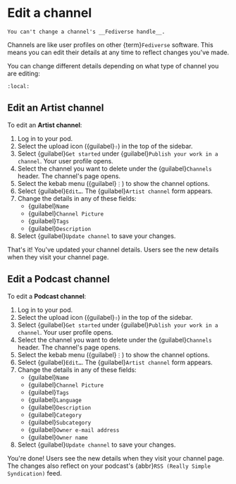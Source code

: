 # Edit a channel

```{note}
You can't change a channel's __Fediverse handle__.
```

Channels are like user profiles on other {term}`Fediverse` software. This means you can edit their details at any time to reflect changes you've made.

You can change different details depending on what type of channel you are editing:

```{contents}
:local:
```

## Edit an Artist channel

To edit an __Artist channel__:

1. Log in to your pod.
2. Select the upload icon ({guilabel}`⇧`) in the top of the sidebar.
3. Select {guilabel}`Get started` under {guilabel}`Publish your work in a channel`. Your user profile opens.
4. Select the channel you want to delete under the {guilabel}`Channels` header. The channel's page opens.
5. Select the kebab menu ({guilabel}`⋮`) to show the channel options.
6. Select {guilabel}`Edit…`. The {guilabel}`Artist channel` form appears.
7. Change the details in any of these fields:
   - {guilabel}`Name`
   - {guilabel}`Channel Picture`
   - {guilabel}`Tags`
   - {guilabel}`Description`
8. Select {guilabel}`Update channel` to save your changes.

That's it! You've updated your channel details. Users see the new details when they visit your channel page.

## Edit a Podcast channel

To edit a __Podcast channel__:

1. Log in to your pod.
2. Select the upload icon ({guilabel}`⇧`) in the top of the sidebar.
3. Select {guilabel}`Get started` under {guilabel}`Publish your work in a channel`. Your user profile opens.
4. Select the channel you want to delete under the {guilabel}`Channels` header. The channel's page opens.
5. Select the kebab menu ({guilabel}`⋮`) to show the channel options.
6. Select {guilabel}`Edit…`. The {guilabel}`Artist channel` form appears.
7. Change the details in any of these fields:
   - {guilabel}`Name`
   - {guilabel}`Channel Picture`
   - {guilabel}`Tags`
   - {guilabel}`Language`
   - {guilabel}`Description`
   - {guilabel}`Category`
   - {guilabel}`Subcategory`
   - {guilabel}`Owner e-mail address`
   - {guilabel}`Owner name`
8. Select {guilabel}`Update channel` to save your changes.

You're done! Users see the new details when they visit your channel page. The changes also reflect on your podcast's {abbr}`RSS (Really Simple Syndication)` feed.
